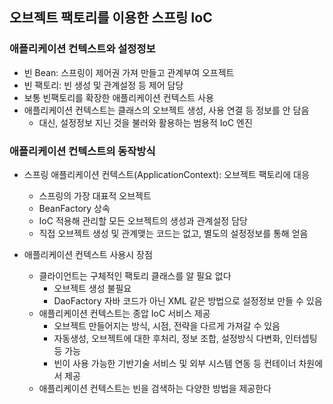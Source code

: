 ## 오브젝트 팩토리를 이용한 스프링 IoC

### 애플리케이션 컨텍스트와 설정정보
- 빈 Bean: 스프링이 제어권 가져 만들고 관계부여 오프젝트
- 빈 팩토리: 빈 생성 및 관계설정 등 제어 담당
- 보통 빈팩토리를 확장한 애플리케이션 컨텍스트 사용
- 애플리케이션 컨텍스트는 클래스의 오브젝트 생성, 사용 연결 등 정보를 안 담음
    - 대신, 설정정보 지닌 것을 불러와 활용하는 범용적 IoC 엔진

### 애플리케이션 컨텍스트의 동작방식
- 스프링 애플리케이션 컨텍스트(ApplicationContext): 오브젝트 팩토리에 대응
    - 스프링의 가장 대표적 오브젝트
    - BeanFactory 상속
    - IoC 적용해 관리할 모든 오브젝트의 생성과 관계설정 담당
    - 직접 오브젝트 생성 및 관계맺는 코드는 없고, 별도의 설정정보를 통해 얻음

- 애플리케이션 컨텍스트 사용시 장점
    - 클라이언트는 구체적인 팩토리 클래스를 알 필요 없다
        - 오브젝트 생성 불필요
        - DaoFactory 자바 코드가 아닌 XML 같은 방법으로 설정정보 만들 수 있음
    - 애플리케이션 컨텍스트는 종압 IoC 서비스 제공
        - 오브젝트 만들어지는 방식, 시점, 전략을 다르게 가져갈 수 있음
        - 자동생성, 오브젝트에 대한 후처리, 정보 조합, 설정방식 다변화, 인터셉팅 등 가능
        - 빈이 사용 가능한 기반기술 서비스 및 외부 시스템 연동 등 컨테이너 차원에서 제공
    - 애플리케이션 컨텍스트는 빈을 검색하는 다양한 방법을 제공한다